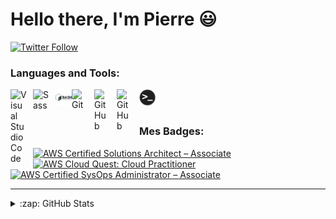 # Hello there, I'm Pierre :smiley:

[![Twitter Follow](https://img.shields.io/twitter/follow/ZeStoneGeek?color=1DA1F2&logo=twitter&style=for-the-badge)](https://twitter.com/intent/follow?original_referer=https%3A%2F%2Fgithub.com%2Fpedro2d10&screen_name=ZeStoneGeek)


### Languages and Tools:
<img align="left" alt="Visual Studio Code" width="26px" src="https://cdn.jsdelivr.net/gh/devicons/devicon/icons/vscode/vscode-original.svg" style="padding-right:10px;" />
<img align="left" alt="Sass" width="26px" src="https://cdn.jsdelivr.net/gh/devicons/devicon/icons/sass/sass-original.svg" style="padding-right:10px;" />
<img align="left" alt="Sass" width="26px" src="https://raw.githubusercontent.com/github/explore/80688e429a7d4ef2fca1e82350fe8e3517d3494d/topics/bash/bash.png" />
<img align="left" alt="Git" width="26px" src="https://cdn.jsdelivr.net/gh/devicons/devicon/icons/git/git-original.svg" style="padding-right:10px;" />
<img align="left" alt="GitHub" width="26px" src="https://user-images.githubusercontent.com/3369400/139447912-e0f43f33-6d9f-45f8-be46-2df5bbc91289.png" style="padding-right:10px;" />
<img align="left" alt="GitHub" width="26px" src="https://user-images.githubusercontent.com/3369400/139448065-39a229ba-4b06-434b-bc67-616e2ed80c8f.png" style="padding-right:10px;" />
<img align="left" alt="Terminal" width="26px" src="https://raw.githubusercontent.com/github/explore/d92924b1d925bb134e308bd29c9de6c302ed3beb/topics/terminal/terminal.png"/>

<br><br>

### Mes Badges:
<!--START_SECTION:badges-->
[![AWS Certified Solutions Architect – Associate](https://images.credly.com/size/110x110/images/0e284c3f-5164-4b21-8660-0d84737941bc/image.png)](http://www.credly.com/badges/9bab7e1d-e17d-4319-a918-990c480003fd "AWS Certified Solutions Architect – Associate")
[![AWS Cloud Quest: Cloud Practitioner](https://images.credly.com/size/110x110/images/2784d0d8-327c-406f-971e-9f0e15097003/image.png)](http://www.credly.com/badges/62830bda-3b81-4dec-a6e8-9f0fc5c05af7 "AWS Cloud Quest: Cloud Practitioner")
[![AWS Certified SysOps Administrator – Associate](https://images.credly.com/size/220x220/images/f0d3fbb9-bfa7-4017-9989-7bde8eaf42b1/image.png)](http://www.credly.com/badges/637ffbee-ebdc-461f-9ec6-962c32518329 "AWS Certified SysOps Administrator – Associate")
<!--END_SECTION:badges-->
---

</details>

<details>
  <summary>:zap: GitHub Stats</summary>

  <img align="left" alt="Pedro2d10's GitHub Stats" src="https://github-readme-stats2-vert.vercel.app/api?username=pedro2d10&show_icons=true&hide_border=false&title_color=ff652f&icon_color=FFE400&bg_color=09131B&text_color=ffffff&border_color=0c1a25" />

</details>
